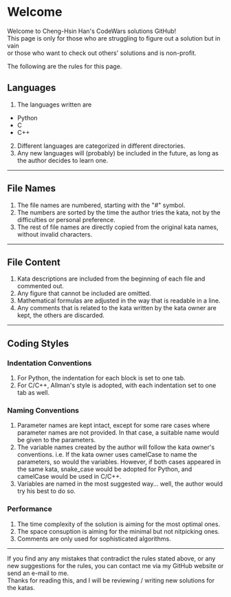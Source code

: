 # Welcome  
Welcome to Cheng-Hsin Han's CodeWars solutions GitHub!  
This page is only for those who are struggling to figure out a solution but in vain  
or those who want to check out others' solutions and is non-profit.  

The following are the rules for this page.  

## Languages
1. The languages written are
  * Python
  * C
  * C++
2. Different languages are categorized in different directories.
3. Any new languages will (probably) be included in the future, as long as the author decides to learn one.
---
## File Names
1. The file names are numbered, starting with the "#" symbol.
2. The numbers are sorted by the time the author tries the kata, not by the difficulties or personal preference.
3. The rest of file names are directly copied from the original kata names, without invalid characters.
---
## File Content
1. Kata descriptions are included from the beginning of each file and commented out.
2. Any figure that cannot be included are omitted.
3. Mathematical formulas are adjusted in the way that is readable in a line.
4. Any comments that is related to the kata written by the kata owner are kept, the others are discarded.
---
## Coding Styles
### Indentation Conventions
1. For Python, the indentation for each block is set to one tab.
2. For C/C++, Allman's style is adopted, with each indentation set to one tab as well.
### Naming Conventions
1. Parameter names are kept intact, except for some rare cases where parameter names are not provided.
In that case, a suitable name would be given to the parameters.
2. The variable names created by the author will follow the kata owner's conventions.
i.e. If the kata owner uses camelCase to name the parameters, so would the variables.
However, if both cases appeared in the same kata, snake_case would be adopted for Python, and camelCase would be used in C/C++.
3. Variables are named in the most suggested way... well, the author would try his best to do so.
### Performance
1. The time complexity of the solution is aiming for the most optimal ones.
2. The space consuption is aiming for the minimal but not nitpicking ones.
3. Comments are only used for sophisticated algorithms.
---
If you find any any mistakes that contradict the rules stated above, or any new suggestions for the rules, you can contact me
via my GitHub website or send an e-mail to me.  
Thanks for reading this, and I will be reviewing / writing new solutions for the katas.
